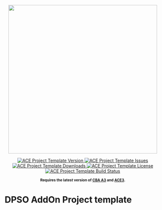 <p align="center">
    <img src="https://github.com/DPSO/ARMA_Mod/blob/master/DPSO%20Logo%202020_512h.png" width="480">
</p>

<p align="center">
    <a href="https://github.com/DPSO/ARMA_Mod/releases/latest">
        <img src="https://img.shields.io/badge/Version-8.0.0-blue.svg?style=flat-square" alt="ACE Project Template Version">
    </a>
    <a href="https://github.com/DPSO/ARMA_Mod/issues">
        <img src="https://img.shields.io/github/issues-raw/DPSO/ARMA_Mod.svg?style=flat-square&label=Issues" alt="ACE Project Template Issues">
    </a>
    <a href="https://github.com/DPSO/ARMA_Mod/releases">
        <img src="https://img.shields.io/github/downloads/DPSO/ARMA_Mod/total.svg?style=flat-square&label=Downloads" alt="ACE Project Template Downloads">
    </a>
    <a href="https://github.com/DPSO/ARMA_Mod/blob/master/LICENSE">
        <img src="https://img.shields.io/badge/License-MIT-red.svg?style=flat-square" alt="ACE Project Template License">
    </a>
    <a href="https://travis-ci.org/DPSO/ARMA_Mod">
        <img src="https://img.shields.io/travis/DPSO/ARMA_Mod.svg?style=flat-square&label=Build" alt="ACE Project Template Build Status">
    </a>
</p>

<p align="center">
    <sup><strong>Requires the latest version of <a href="https://github.com/CBATeam/CBA_A3/releases">CBA A3</a> and <a href="https://github.com/acemod/ACE3/releases">ACE3</a>.<br/></strong></sup>
</p>

# DPSO AddOn Project template
